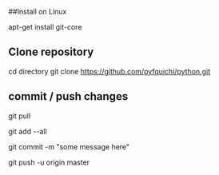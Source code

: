 ##Install on Linux

apt-get install git-core

## Clone repository

cd directory
git clone https://github.com/pyfquichi/python.git


## commit / push changes

git pull

git add --all

git commit -m "some message here"

git push -u origin master